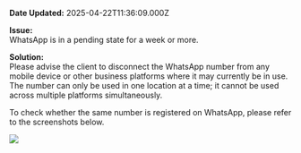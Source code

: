 **Date Updated:** 2025-04-22T11:36:09.000Z

**Issue:**  
WhatsApp is in a pending state for a week or more.  
  
  
**Solution:**  
Please advise the client to disconnect the WhatsApp number from any mobile device or other business platforms where it may currently be in use. The number can only be used in one location at a time; it cannot be used across multiple platforms simultaneously.  
  
To check whether the same number is registered on WhatsApp, please refer to the screenshots below.  
  
![](https://s3.amazonaws.com/cdn.freshdesk.com/data/helpdesk/attachments/production/155045416893/original/b22T-in_TfDferSf9aLZ9JQKHJS0RdhPFQ.png?1745301956)  
  
